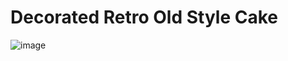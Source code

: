 # Decorated Retro Old Style Cake

![image](https://user-images.githubusercontent.com/50277379/138845200-da4615b6-bb39-4b67-aa41-ff589b40114f.png)
